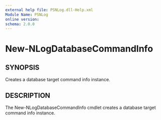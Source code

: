 ```yaml
---
external help file: PSNLog.dll-Help.xml
Module Name: PSNLog
online version:
schema: 2.0.0
---
```


# New-NLogDatabaseCommandInfo

## SYNOPSIS

Creates a database target command info instance.

## DESCRIPTION

The New-NLogDatabaseCommandInfo cmdlet creates a database target command info instance.